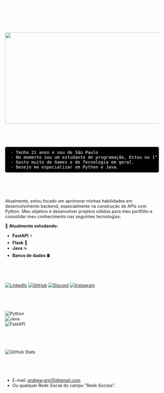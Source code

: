 # <p style="color:white;">___Eae! 👋 Seja Bem-vindo, me chamo Andrew Gabriel.___ </p>

<center><img src="https://i.pinimg.com/originals/21/9a/09/219a09d5c2d9e50e4c2d20c9a03e09af.gif" width="600" height="300"/></center>

## <p style="color:white;">___Sobre mim___ </p>

<pre style="background-color: black; color: white; padding: 10px; border-radius: 5px;">
 - Tenho 21 anos e sou de São Paulo
 - No momento sou um estudante de programação, Estou no 1° Semestre da faculdade de Ciência da computação
 - Gosto muito de Games e de Tecnologia em geral.
 - Desejo me especializar em Python e Java.
</pre>

## <p style="color:white;">___📚 O que estou aprendendo?___ </p>

Atualmente, estou focado em aprimorar minhas habilidades em desenvolvimento backend, especialmente na construção de APIs com Python. Meu objetivo é desenvolver projetos sólidos para meu portfólio e consolidar meu conhecimento nas seguintes tecnologias:

🚀 **Atualmente estudando:**  
- **FastAPI** ⚡  
- **Flask** 🐍  
- **Java** ☕  
- **Banco de dados** 🛢️  

## <p style="color:white;">___Redes Sociais___ </p>

[![LinkedIn](https://img.shields.io/badge/LinkedIn-0077B5?style=for-the-badge&logo=linkedin&logoColor=white)](https://www.linkedin.com/in/andrewgrm)
[![GitHub](https://img.shields.io/badge/GitHub-100000?style=for-the-badge&logo=github&logoColor=white)](https://github.com/AndrewGRM)
[![Discord](https://img.shields.io/badge/Discord-7289DA?style=for-the-badge&logo=discord&logoColor=white)](https://discord.com/channels/@nolckz/)
[![Instagram](https://img.shields.io/badge/-Instagram-%23E4405F?style=for-the-badge&logo=instagram&logoColor=white)](https://www.instagram.com/andrew_grm/?next=%2F)

## <p style="color:white;">___Tecnologias e Habilidades___ </p>

![Python](https://img.shields.io/badge/Python-Intermedi%C3%A1rio-blue?style=for-the-badge&logo=python)  
![Java](https://img.shields.io/badge/Java-Aprendendo-green?style=for-the-badge&logo=java)  
![FastAPI](https://img.shields.io/badge/FastAPI-Aprendendo-green?style=for-the-badge&logo=fastapi)  

## <p style="color:white;">___GitHub Stats___ </p>

![GitHub Stats](https://github-readme-stats.vercel.app/api?username=AndrewGRM&theme=transparent&bg_color=000&border_color=30A3DC&show_icons=true&icon_color=30A3DC&title_color=E94D5F&text_color=FFF)

## <p style="color:white;">___Contato___ </p>

 - E-mail: andrew.grm15@gmail.com
 - Ou qualquer Rede Social do campo "Rede Sociais".


